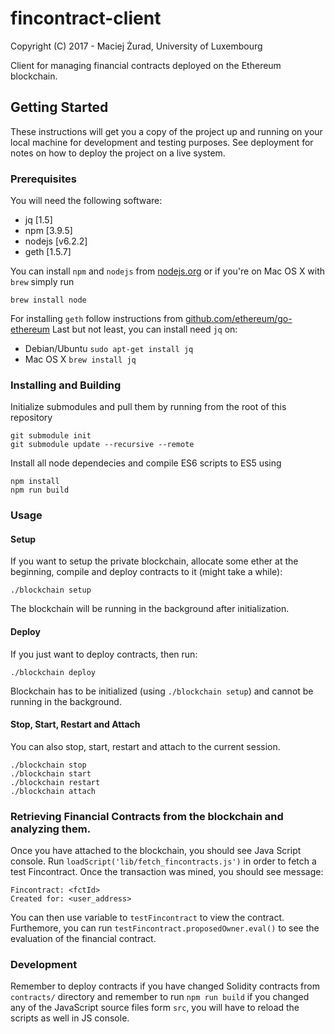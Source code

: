 # fincontract-client
Copyright (C) 2017 - Maciej Żurad, University of Luxembourg

Client for managing financial contracts deployed on the Ethereum blockchain.

## Getting Started

These instructions will get you a copy of the project up and running on your local machine for development and testing purposes. See deployment for notes on how to deploy the project on a live system.

### Prerequisites

You will need the following software:

- jq  [1.5]
- npm [3.9.5]
- nodejs [v6.2.2]
- geth [1.5.7]

You can install `npm` and `nodejs` from  [nodejs.org](https://nodejs.org/en/download/) or if you're on Mac OS X with `brew` simply run

```
brew install node
```

For installing `geth` follow instructions from [github.com/ethereum/go-ethereum](https://github.com/ethereum/go-ethereum/wiki/Building-Ethereum)
Last but not least, you can install need `jq` on:

- Debian/Ubuntu `sudo apt-get install jq`
- Mac OS X `brew install jq`

### Installing and Building

Initialize submodules and pull them by running from the root of this repository

```
git submodule init
git submodule update --recursive --remote
```

Install all node dependecies and compile ES6 scripts to ES5 using
```
npm install
npm run build
```

### Usage

#### Setup
 If you want to setup the private blockchain, allocate some ether at the beginning, compile and deploy contracts to it (might take a while):
```
./blockchain setup
```
The blockchain will be running in the background after initialization.
#### Deploy
 If you just want to deploy contracts, then run:
```
./blockchain deploy
```
Blockchain has to be initialized (using `./blockchain setup`) and cannot be running in the background.

#### Stop, Start, Restart and Attach
You can also stop, start, restart and attach to the current session.
```
./blockchain stop
./blockchain start
./blockchain restart
./blockchain attach
```

### Retrieving Financial Contracts from the blockchain and analyzing them.
Once you have attached to the blockchain, you should see Java Script console. Run `loadScript('lib/fetch_fincontracts.js')` in order to fetch a test Fincontract. Once the transaction was mined, you should see message:
```
Fincontract: <fctId>
Created for: <user_address>
```
You can then use variable to `testFincontract` to view the contract. Furthemore, you can run `testFincontract.proposedOwner.eval()` to see the evaluation of the financial contract.

### Development

Remember to deploy contracts if you have changed Solidity contracts from `contracts/` directory and remember to run `npm run build` if you changed any of the JavaScript source files form `src`, you will have to reload the scripts as well in JS console.



